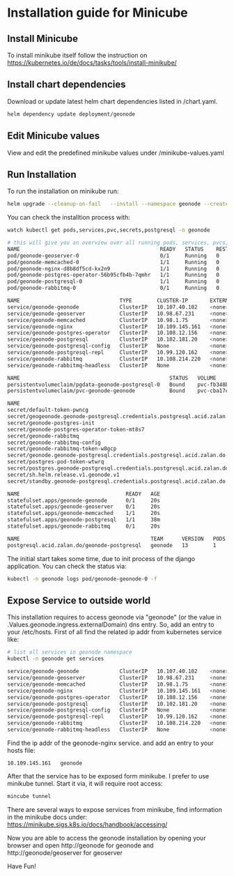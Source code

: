# Installation guide for Minicube

## Install Minicube

To install minikube itself follow the instruction on https://kubernetes.io/de/docs/tasks/tools/install-minikube/

## Install chart dependencies

Download or update latest helm chart dependencies listed in /chart.yaml.

```bash
helm dependency update deployment/geonode
```

## Edit Minicube values

View and edit the predefined minikube values under /minikube-values.yaml

## Run Installation

To run the installation on minikube run:
```bash
helm upgrade --cleanup-on-fail   --install --namespace geonode --create-namespace --values my-values.yaml geonode deployment/geonode
```

You can check the installtion process with:

```bash
watch kubectl get pods,services,pvc,secrets,postgresql -n geonode

# this will give you an overview over all running pods, services, pvcs,sts and the postgresql class
NAME                                             READY   STATUS    RESTARTS   AGE
pod/geonode-geoserver-0                          0/1     Running   0          20s
pod/geonode-memcached-0                          1/1     Running   0          20s
pod/geonode-nginx-d8b8df5cd-kx2n9                1/1     Running   0          20s
pod/geonode-postgres-operator-56b95cfb4b-7qmhr   1/1     Running   0          20s
pod/geonode-postgresql-0                         1/1     Running   0          38m
pod/geonode-rabbitmq-0                           0/1     Running   0          20s

NAME                                TYPE        CLUSTER-IP       EXTERNAL-IP   PORT(S)                                 AGE
service/geonode-geonode             ClusterIP   10.107.40.102    <none>        8000/TCP,8001/TCP                       20s
service/geonode-geoserver           ClusterIP   10.98.67.231     <none>        8080/TCP                                20s
service/geonode-memcached           ClusterIP   10.98.1.75       <none>        11211/TCP                               20s
service/geonode-nginx               ClusterIP   10.109.145.161   <none>        80/TCP                                  20s
service/geonode-postgres-operator   ClusterIP   10.108.12.156    <none>        8080/TCP                                20s
service/geonode-postgresql          ClusterIP   10.102.181.20    <none>        5432/TCP                                38m
service/geonode-postgresql-config   ClusterIP   None             <none>        <none>                                  37m
service/geonode-postgresql-repl     ClusterIP   10.99.120.162    <none>        5432/TCP                                38m
service/geonode-rabbitmq            ClusterIP   10.108.214.220   <none>        5672/TCP,4369/TCP,25672/TCP,15672/TCP   20s
service/geonode-rabbitmq-headless   ClusterIP   None             <none>        4369/TCP,5672/TCP,25672/TCP,15672/TCP   20s

NAME                                                STATUS   VOLUME                                     CAPACITY   ACCESS MODES   STORAGECLASS   AGE
persistentvolumeclaim/pgdata-geonode-postgresql-0   Bound    pvc-fb348bb1-dbd1-469a-978e-3e89fc814e50   3Gi        RWO            standard       38m
persistentvolumeclaim/pvc-geonode-geonode           Bound    pvc-cba17c89-5da2-4b1e-adae-13428d340d91   2Gi        RWX            standard       20s

NAME                                                                        TYPE                                  DATA   AGE
secret/default-token-pwncg                                                  kubernetes.io/service-account-token   3      191d
secret/geogeonode.geonode-postgresql.credentials.postgresql.acid.zalan.do   Opaque                                2      38m
secret/geonode-postgres-init                                                Opaque                                1      20s
secret/geonode-postgres-operator-token-mt8s7                                kubernetes.io/service-account-token   3      20s
secret/geonode-rabbitmq                                                     Opaque                                2      20s
secret/geonode-rabbitmq-config                                              Opaque                                1      20s
secret/geonode-rabbitmq-token-w8gcp                                         kubernetes.io/service-account-token   3      20s
secret/geonode.geonode-postgresql.credentials.postgresql.acid.zalan.do      Opaque                                2      38m
secret/postgres-pod-token-wtwrq                                             kubernetes.io/service-account-token   3      38m
secret/postgres.geonode-postgresql.credentials.postgresql.acid.zalan.do     Opaque                                2      38m
secret/sh.helm.release.v1.geonode.v1                                        helm.sh/release.v1                    1      20s
secret/standby.geonode-postgresql.credentials.postgresql.acid.zalan.do      Opaque                                2      38m

NAME                                  READY   AGE
statefulset.apps/geonode-geonode      0/1     20s
statefulset.apps/geonode-geoserver    0/1     20s
statefulset.apps/geonode-memcached    1/1     20s
statefulset.apps/geonode-postgresql   1/1     38m
statefulset.apps/geonode-rabbitmq     0/1     20s

NAME                                          TEAM      VERSION   PODS   VOLUME   CPU-REQUEST   MEMORY-REQUEST   AGE   STATUS
postgresql.acid.zalan.do/geonode-postgresql   geonode   13        1      3Gi                                     20s   
```

The initial start takes some time, due to init process of the django application. You can check the status via:
```bash
kubectl -n geonode logs pod/geonode-geonode-0 -f 
```

## Expose Service to outside world

This installation requires to access geonode via "geonode" (or the value in .Values.geonode.ingress.externalDomain) dns entry.  So, add an entry to your /etc/hosts. First of all find the related ip addr from kubernetes service like:

```bash
# list all services in geonode namespace
kubectl -n geonode get services

service/geonode-geonode             ClusterIP   10.107.40.102    <none>        8000/TCP,8001/TCP                       20s
service/geonode-geoserver           ClusterIP   10.98.67.231     <none>        8080/TCP                                20s
service/geonode-memcached           ClusterIP   10.98.1.75       <none>        11211/TCP                               20s
service/geonode-nginx               ClusterIP   10.109.145.161   <none>        80/TCP                                  20s
service/geonode-postgres-operator   ClusterIP   10.108.12.156    <none>        8080/TCP                                20s
service/geonode-postgresql          ClusterIP   10.102.181.20    <none>        5432/TCP                                38m
service/geonode-postgresql-config   ClusterIP   None             <none>        <none>                                  37m
service/geonode-postgresql-repl     ClusterIP   10.99.120.162    <none>        5432/TCP                                38m
service/geonode-rabbitmq            ClusterIP   10.108.214.220   <none>        5672/TCP,4369/TCP,25672/TCP,15672/TCP   20s
service/geonode-rabbitmq-headless   ClusterIP   None             <none>        4369/TCP,5672/TCP,25672/TCP,15672/TCP   20s
```

Find the ip addr of the geonode-nginx service. and add an entry to your hosts file:

```
10.109.145.161   geonode
```

After that the service has to be exposed form minikube. I prefer to use minikube tunnel. Start it via, it will require root access:

```bash
mincube tunnel
```

There are several ways to expose services from minikube, find information in the minikube docs under: https://minikube.sigs.k8s.io/docs/handbook/accessing/

Now you are able to access the geonode installation by opening your browser and open http://geonode for geonode and http://geonode/geoserver for geoserver

Have Fun!